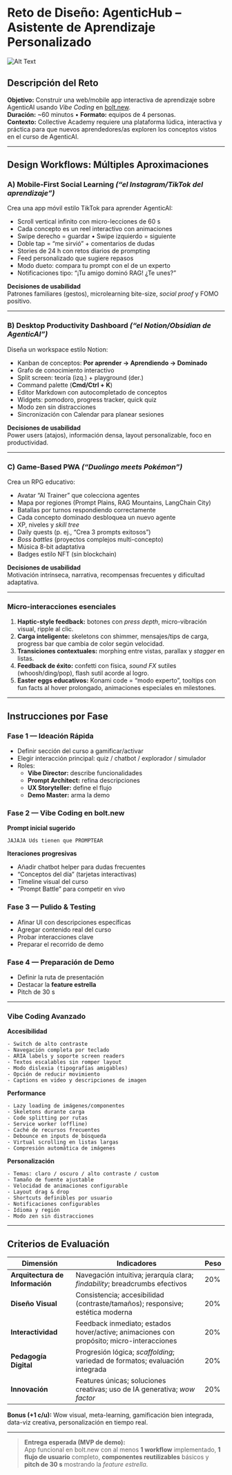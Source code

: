 # Reto de Diseño: **AgenticHub – Asistente de Aprendizaje Personalizado**

![Alt Text](https://media4.giphy.com/media/v1.Y2lkPTc5MGI3NjExYnByOGd3bzBtaWFncGhtazR3eDVhMndwM3FtanFyNTY5bXVoZXF2dSZlcD12MV9pbnRlcm5hbF9naWZfYnlfaWQmY3Q9Zw/c8NspwwVxwAiA/giphy.gif)


## Descripción del Reto

**Objetivo:** Construir una web/mobile app interactiva de aprendizaje sobre AgenticAI usando _Vibe Coding_ en [bolt.new](https://bolt.new).  
**Duración:** ~60 minutos • **Formato:** equipos de 4 personas.  
**Contexto:** Collective Academy requiere una plataforma lúdica, interactiva y práctica para que nuevos aprendedores/as exploren los conceptos vistos en el curso de AgenticAI. 

---

## Design Workflows: Múltiples Aproximaciones

### A) Mobile-First Social Learning _(“el Instagram/TikTok del aprendizaje”)_

Crea una app móvil estilo TikTok para aprender AgenticAI:

- Scroll vertical infinito con micro-lecciones de 60 s  
- Cada concepto es un reel interactivo con animaciones  
- Swipe derecho = guardar • Swipe izquierdo = siguiente  
- Doble tap = “me sirvió” + comentarios de dudas  
- Stories de 24 h con retos diarios de prompting  
- Feed personalizado que sugiere repasos  
- Modo dueto: compara tu prompt con el de un experto  
- Notificaciones tipo: “¡Tu amigo dominó RAG! ¿Te unes?”

**Decisiones de usabilidad**  
Patrones familiares (gestos), microlearning bite-size, _social proof_ y FOMO positivo.

---

### B) Desktop Productivity Dashboard _(“el Notion/Obsidian de AgenticAI”)_

Diseña un workspace estilo Notion:

- Kanban de conceptos: **Por aprender → Aprendiendo → Dominado**  
- Grafo de conocimiento interactivo  
- Split screen: teoría (izq.) + playground (der.)  
- Command palette (**Cmd/Ctrl + K**)  
- Editor Markdown con autocompletado de conceptos  
- Widgets: pomodoro, progress tracker, quick quiz  
- Modo zen sin distracciones  
- Sincronización con Calendar para planear sesiones

**Decisiones de usabilidad**  
Power users (atajos), información densa, layout personalizable, foco en productividad.

---

### C) Game-Based PWA _(“Duolingo meets Pokémon”)_

Crea un RPG educativo:

- Avatar “AI Trainer” que colecciona agentes  
- Mapa por regiones (Prompt Plains, RAG Mountains, LangChain City)  
- Batallas por turnos respondiendo correctamente  
- Cada concepto dominado desbloquea un nuevo agente  
- XP, niveles y _skill tree_  
- Daily quests (p. ej., “Crea 3 prompts exitosos”)  
- _Boss battles_ (proyectos complejos multi-concepto)  
- Música 8-bit adaptativa  
- Badges estilo NFT (sin blockchain)

**Decisiones de usabilidad**  
Motivación intrínseca, narrativa, recompensas frecuentes y dificultad adaptativa.

---

### Micro-interacciones esenciales

1. **Haptic-style feedback:** botones con _press depth_, micro-vibración visual, ripple al clic.  
2. **Carga inteligente:** skeletons con shimmer, mensajes/tips de carga, progress bar que cambia de color según velocidad.  
3. **Transiciones contextuales:** morphing entre vistas, parallax y _stagger_ en listas.  
4. **Feedback de éxito:** confetti con física, _sound FX_ sutiles (whoosh/ding/pop), flash sutil acorde al logro.  
5. **Easter eggs educativos:** Konami code = “modo experto”, tooltips con fun facts al hover prolongado, animaciones especiales en milestones.

---

## Instrucciones por Fase

### Fase 1 — Ideación Rápida

- Definir sección del curso a gamificar/activar  
- Elegir interacción principal: quiz / chatbot / explorador / simulador  
- Roles:
  - **Vibe Director:** describe funcionalidades  
  - **Prompt Architect:** refina descripciones  
  - **UX Storyteller:** define el flujo  
  - **Demo Master:** arma la demo

### Fase 2 — Vibe Coding en bolt.new

**Prompt inicial sugerido**

```text
JAJAJA Uds tienen que PROMPTEAR
```

**Iteraciones progresivas**

- Añadir chatbot helper para dudas frecuentes  
- “Conceptos del día” (tarjetas interactivas)  
- Timeline visual del curso  
- “Prompt Battle” para competir en vivo

### Fase 3 — Pulido & Testing

- Afinar UI con descripciones específicas  
- Agregar contenido real del curso  
- Probar interacciones clave  
- Preparar el recorrido de demo

### Fase 4 — Preparación de Demo

- Definir la ruta de presentación  
- Destacar la **feature estrella**  
- Pitch de 30 s

---

### Vibe Coding Avanzado

**Accesibilidad**

```text
- Switch de alto contraste
- Navegación completa por teclado
- ARIA labels y soporte screen readers
- Textos escalables sin romper layout
- Modo dislexia (tipografías amigables)
- Opción de reducir movimiento
- Captions en video y descripciones de imagen
```

**Performance**

```text
- Lazy loading de imágenes/componentes
- Skeletons durante carga
- Code splitting por rutas
- Service worker (offline)
- Caché de recursos frecuentes
- Debounce en inputs de búsqueda
- Virtual scrolling en listas largas
- Compresión automática de imágenes
```

**Personalización**

```text
- Temas: claro / oscuro / alto contraste / custom
- Tamaño de fuente ajustable
- Velocidad de animaciones configurable
- Layout drag & drop
- Shortcuts definibles por usuario
- Notificaciones configurables
- Idioma y región
- Modo zen sin distracciones
```

---

## Criterios de Evaluación

| Dimensión | Indicadores | Peso |
|---|---|---|
| **Arquitectura de Información** | Navegación intuitiva; jerarquía clara; _findability_; breadcrumbs efectivos | 20% |
| **Diseño Visual** | Consistencia; accesibilidad (contraste/tamaños); responsive; estética moderna | 20% |
| **Interactividad** | Feedback inmediato; estados hover/active; animaciones con propósito; micro-interacciones | 20% |
| **Pedagogía Digital** | Progresión lógica; _scaffolding_; variedad de formatos; evaluación integrada | 20% |
| **Innovación** | Features únicas; soluciones creativas; uso de IA generativa; _wow factor_ | 20% |

**Bonus (+1 c/u):** Wow visual, meta-learning, gamificación bien integrada, data-viz creativa, personalización en tiempo real.

---

> **Entrega esperada (MVP de demo):**  
> App funcional en bolt.new con al menos **1 workflow** implementado, **1 flujo de usuario** completo, **componentes reutilizables** básicos y **pitch de 30 s** mostrando la _feature estrella_.
